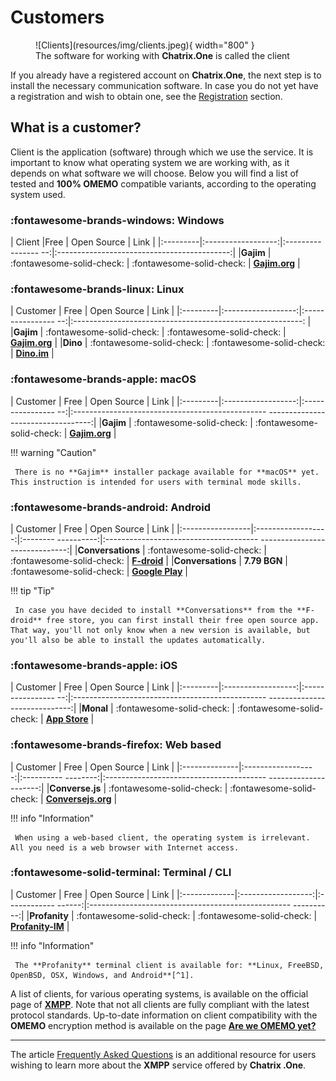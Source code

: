 # Customers

<figure markdown>
   ![Clients](resources/img/clients.jpeg){ width="800" }
   <figcaption>The software for working with <b>Chatrix.One</b> is called the client</figcaption>
</figure>

If you already have a registered account on **Chatrix.One**, the next step is to install the necessary communication software. In case you do not yet have a registration and wish to obtain one, see the [Registration](https://docs.chatrix.one/registration/) section.

## What is a customer?

Client is the application (software) through which we use the service. It is important to know what operating system we are working with, as it depends on what software we will choose. Below you will find a list of tested and **100% OMEMO** compatible variants, according to the operating system used.

### :fontawesome-brands-windows: Windows

| Client |Free | Open Source | Link |
|:---------|:------------------:|:---------------- --:|:-------------------------------------------:|
|**Gajim** | :fontawesome-solid-check: | :fontawesome-solid-check: | [**Gajim.org**](https://gajim.org/download) |

### :fontawesome-brands-linux: Linux

| Customer | Free | Open Source | Link |
|:---------|:------------------:|:---------------- --:|:---------------------------------------------------------: |
|**Gajim** | :fontawesome-solid-check: | :fontawesome-solid-check: | [**Gajim.org**](https://gajim.org/download) |
|**Dino** | :fontawesome-solid-check: | :fontawesome-solid-check: | [**Dino.im**](https://dino.im/#download) |

### :fontawesome-brands-apple: macOS

| Customer | Free | Open Source | Link |
|:---------|:------------------:|:---------------- --:|:------------------------------------------------ ----------------------------------:|
|**Gajim** | :fontawesome-solid-check: | :fontawesome-solid-check: | [**Gajim.org**](https://dev.gajim.org/gajim/gajim/-/wikis/help/Gajim-on-macOS) |

!!! warning "Caution"

     There is no **Gajim** installer package available for **macOS** yet. This instruction is intended for users with terminal mode skills.

### :fontawesome-brands-android: Android

| Customer | Free | Open Source | Link |
|:-----------------|:------------------:|:-------- ----------:|:-------------------------------------- ------------------------------:|
|**Conversations** | :fontawesome-solid-check: | :fontawesome-solid-check: | [**F-droid**](https://f-droid.org/packages/eu.siacs.conversations/) |
|**Conversations** | **7.79 BGN** | :fontawesome-solid-check: | [**Google Play**](https://play.google.com/store/apps/details?id=eu.siacs.conversations) |

!!! tip "Tip"

     In case you have decided to install **Conversations** from the **F-droid** free store, you can first install their free open source app. That way, you'll not only know when a new version is available, but you'll also be able to install the updates automatically.


### :fontawesome-brands-apple: iOS

| Customer | Free | Open Source | Link |
|:---------|:------------------:|:---------------- --:|:------------------------------------------------ -----------------------------:|
|**Monal** | :fontawesome-solid-check: | :fontawesome-solid-check: | [**App Store**](https://apps.apple.com/us/app/monal-xmpp-chat/id317711500) |

### :fontawesome-brands-firefox: Web based

| Customer | Free | Open Source | Link |
|:--------------|:------------------:|:---------- --------:|:---------------------------------------- ---------------------:|
|**Converse.js** | :fontawesome-solid-check: | :fontawesome-solid-check: | [**Conversejs.org**](https://conversejs.org/fullscreen.html) |

!!! info "Information"

     When using a web-based client, the operating system is irrelevant. All you need is a web browser with Internet access.

### :fontawesome-solid-terminal: Terminal / CLI

| Customer | Free | Open Source | Link |
|:-------------|:------------------:|:------------ ------:|:-------------------------------------------------- ----------:|
|**Profanity** | :fontawesome-solid-check: | :fontawesome-solid-check: | [**Profanity-IM**](https://profanity-im.github.io/) |

!!! info "Information"

     The **Profanity** terminal client is available for: **Linux, FreeBSD, OpenBSD, OSX, Windows, and Android**[^1].

[^1]: On **Android** this is done via the [**Termux**](https://play.google.com/store/apps/details?id=com.termux) app.

A list of clients, for various operating systems, is available on the official page of [**XMPP**](https://xmpp.org/software/). Note that not all clients are fully compliant with the latest protocol standards. Up-to-date information on client compatibility with the **OMEMO** encryption method is available on the page [**Are we OMEMO yet?**](https://omemo.top/)

* * *

The article [Frequently Asked Questions](https://docs.chatrix.one/frequently-asked-questions/) is an additional resource for users wishing to learn more about the **XMPP** service offered by **Chatrix .One**.